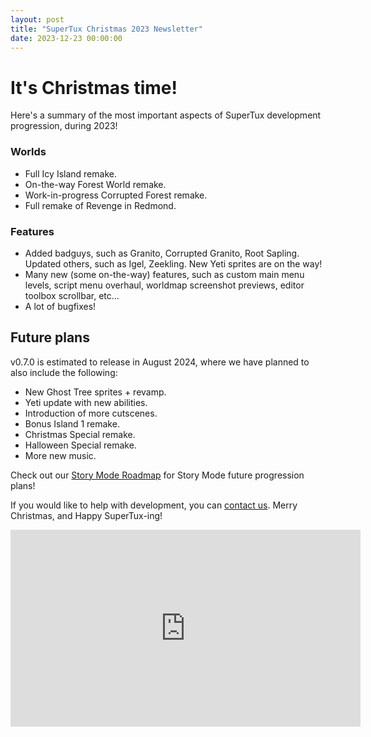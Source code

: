 ```yaml
---
layout: post
title: "SuperTux Christmas 2023 Newsletter"
date: 2023-12-23 00:00:00
---
```


# It's Christmas time!

Here's a summary of the most important aspects of SuperTux development progression, during 2023!

### Worlds

* Full Icy Island remake.
* On-the-way Forest World remake.
* Work-in-progress Corrupted Forest remake.
* Full remake of Revenge in Redmond.

### Features

* Added badguys, such as Granito, Corrupted Granito, Root Sapling. Updated others, such as Igel, Zeekling. New Yeti sprites are on the way!
* Many new (some on-the-way) features, such as custom main menu levels, script menu overhaul, worldmap screenshot previews, editor toolbox scrollbar, etc...
* A lot of bugfixes!

## Future plans

v0.7.0 is estimated to release in August 2024, where we have planned to also include the following:

* New Ghost Tree sprites + revamp.
* Yeti update with new abilities.
* Introduction of more cutscenes.
* Bonus Island 1 remake.
* Christmas Special remake.
* Halloween Special remake.
* More new music.

Check out our [Story Mode Roadmap](https://github.com/SuperTux/supertux/wiki/Story-Mode-Roadmap) for Story Mode future progression plans!

If you would like to help with development, you can [contact us](https://www.supertux.org/contact.html). Merry Christmas, and Happy SuperTux-ing!

<iframe width="560" height="315" src="https://www.youtube.com/embed/Wcqat_b8ft8" title="YouTube video player" frameborder="0" allow="accelerometer; autoplay; clipboard-write; encrypted-media; gyroscope; picture-in-picture; web-share" allowfullscreen></iframe>

